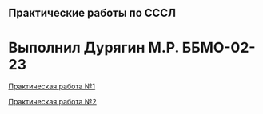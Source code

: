 ## Практические работы по СССЛ
# Выполнил Дурягин М.Р. ББМО-02-23

[Практическая работа №1](https://github.com/kiberbull/SSSL/tree/main/Пр1)

[Практическая работа №2](https://github.com/kiberbull/SSSL/tree/main/prz_2)
